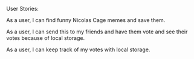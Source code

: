 User Stories:

As a user, I can find funny Nicolas Cage memes and save them.

As a user, I can send this to my friends and have them vote and see their votes because of local storage.

As a user, I can keep track of my votes with local storage.
